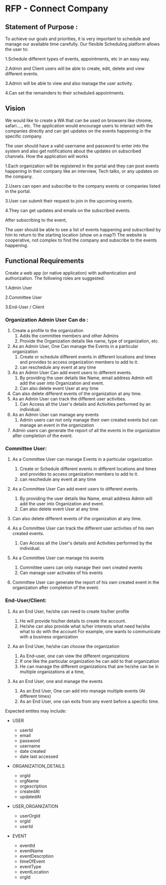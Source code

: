 # RFP - Connect Company

## Statement of Purpose :

To achieve our goals and priorities, it is very important to schedule and manage our available time carefully. Our flexible Scheduling platform allows the user to:

1.Schedule different types of events, appointments, etc in an easy way.

2.Admin and Client users will be able to create, edit, delete and view different events.

3.Admin will be able to view and also manage the user activity.

4.Can set the remainders to their scheduled appointments.
## Vision
We would like to create a WA that can be used on browsers like chrome, safari…., etc. The application would encourage users to interact with the companies directly and can get updates on the events happening in the specific company.

The user should have a valid username and password to enter into the system and also get notifications about the updates on subscribed channels. How the application will works

1.Each organization will be registered in the portal and they can post events happening in their company like an interview, Tech talks, or any updates on the company.

2.Users can open and subscribe to the company events or companies listed in the portal.

3.User can submit their request to join in the upcoming events.

4.They can get updates and emails on the subscribed events.

After subscribing to the event,

The user should be able to see a list of events happening and subscribed by him to return to the starting location (show on a map?) The website is cooperative, not complex to find the company and subscribe to the events happening.

## Functional Requirements

Create a web app (or native application) with authentication and authorization. The following roles are suggested:

1.Admin User

2.Committee User

3.End-User / Client

### Organization Admin User Can do :
1.	Create a profile to  the organization  
	1.	Adds the committee members and other Admins
	2.	Provide the Organization details like name, type of organization, etc.
2.	As an Admin User, One  Can manage the Events in a particular organization
	1.	Create or schedule different events in different locations and times and provides to access organization members to add to it.
	2.	can reschedule any event at any time
3.	As an Admin User Can add event users to different events.
	1.	By providing the user details like Name, email address  Admin will add the user into Organization and event.
	2.	Can also delete event User at any time 
4.	Can also delete different events of the organization at any time.
5.	As an Admin User can track the different user activities.
	1.	Can Access all the User's details and Activities performed by an individual.
6.	As an Admin User can manage any events
	1.	Admin users can not only manage their own created events but can manage an event in the organization
7.	Admin users can generate the report of all the events in the organization after completion of the event.

### Committee User:
1.	As a Committee User can manage Events in a particular organization
	1.	Create or Schedule different events in different locations and times and provides to access organization members to add to it.
	2.	can reschedule any event at any time

2.	As a Committee User Can add event users to different events.
	1.	By providing the user details like Name, email address  Admin will add the user into Organization and event.
	2.	Can also delete event User at any time 
3.	Can also delete different events of the organization at any time.
4.	As a Committee User can track the different user activities of his own created events.
	1.	Can Access all the User's details and Activities performed by the individual.
5.	As a Committee User can manage his events
	1.	Committee users can only manage their own created events 
	2.	Can manage user activates of his events 
6.	Committee User can generate the report of his own created event in the organization after completion of the event.

### End-User/Client:
1.	As an End User, he/she can need to create his/her profile
	1.	He will provide his/her details to create the account.
	2.	He/she can also provide what is/her interests what need he/she what to  do with the account 
For example, one wants to communicate  with a business organization
	           
1.	Aa an End User, he/she can choose the organization
	1.	As End-user, one can view the different  organizations
	2.	If one like the particular organization he can add to that organization 
	3.	He can manage the different organizations that are he/she can be in multiple organizations at a time,
2.	As an End User,  one and manage the events
	1.	As an End User, One can add into manage multiple events (At different times)
	2.	As an End User, one can exits from any event before a specific time.


Expected entites may include:

* USER
	*	userId
	*	email
	*	password
	*	username
	*	date created
	*	date last accessed

* ORGANIZATION_DETAILS
	*	orgId
	*	orgName
	*	orgescription
	*	createdAt
	*	updatedAt

* USER_ORGANIZATION
	*	userOrgId
	*	orgId
	*	userId

* EVENT
	*	eventId
	*	eventName
	*	eventDescrption
	*	timeOfEvent
	*	eventType
	*	eventLocation
	*	orgId

    
